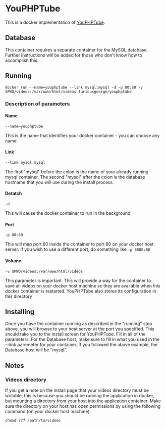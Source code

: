# YouPHPTube

This is a docker implementation of [YouPHPTube](https://github.com/DanielnetoDotCom/YouPHPTube).

## Database

This container requires a separate container for the MySQL database.  Further instructions will be added for those who don't know how to accomplish this.

## Running

```
docker run --name=youphptube --link mysql:mysql -d -p 80:80 -v $PWD/videos:/var/www/html/videos furiousgeorge/youphptube
```

### Description of parameters

#### Name
```--name=youphptube```

This is the name that identifies your docker container - you can choose any name.

#### Link
```--link mysql:mysql```

The first "mysql" before the colon is the name of your already running mysql container.  The second "mysql" after the colon is the database hostname that you will use during the install process.

#### Detatch
```-d```

This will cause the docker container to run in the background

#### Port
```-p 80:80```

This will map port 80 inside the container to port 80 on your docker host server.  If you wish to use a different port, do something like ```-p 8888:80```

#### Volume
```-v $PWD/videos:/var/www/html/videos```

This parameter is important.  This will provide a way for the container to save all videos on your docker host machine so they are available when this docker container is restarted.  YouPHPTube also stores its configuration in this directory

## Installing

Once you have the container running as described in the "running" step above, you will browse to your host server at the port you specified.  This should take you to the install screen for YouPHPTube.  Fill in all of the parameters.  For the Database host, make sure to fill in what you used in the --link paremeter for your container.  If you followed the above example, the Database host will be "mysql".


## Notes

### Videos directory

If you get a note on the install page that your videos directory must be writable, this is because you should be running the application in docker, but mounting a directory from your host into the application container.  Make sure the directory on your host has open permissions by using the following command (on your docker host machine):

```
chmod 777 /path/to/videos
```

